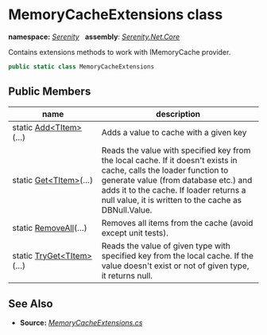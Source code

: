 # MemoryCacheExtensions class
**namespace:** *[Serenity](../README.md#serenity-namespace)*   **assembly**: *[Serenity.Net.Core](../README.md)*

Contains extensions methods to work with IMemoryCache provider.

```csharp
public static class MemoryCacheExtensions
```

## Public Members

| name | description |
| --- | --- |
| static [Add&lt;TItem&gt;](MemoryCacheExtensions/Add.md)(…) | Adds a value to cache with a given key |
| static [Get&lt;TItem&gt;](MemoryCacheExtensions/Get.md)(…) | Reads the value with specified key from the local cache. If it doesn't exists in cache, calls the loader function to generate value (from database etc.) and adds it to the cache. If loader returns a null value, it is written to the cache as DBNull.Value. |
| static [RemoveAll](MemoryCacheExtensions/RemoveAll.md)(…) | Removes all items from the cache (avoid except unit tests). |
| static [TryGet&lt;TItem&gt;](MemoryCacheExtensions/TryGet.md)(…) | Reads the value of given type with specified key from the local cache. If the value doesn't exist or not of given type, it returns null. |

## See Also

* **Source:** *[MemoryCacheExtensions.cs](https://github.com/serenity-is/Serenity/blob/master/src/Serenity.Net.Core/Caching/MemoryCacheExtensions.cs)*